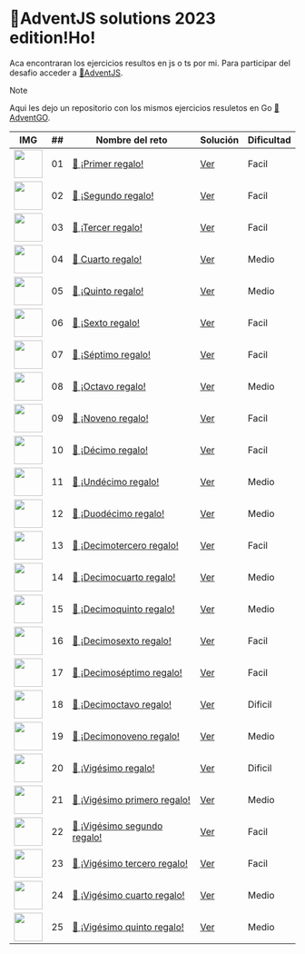 # 🎄AdventJS solutions 2023 edition!Ho!

Aca encontraran los ejercicios resultos en js o ts por mi. Para participar del desafio acceder a
[🎄AdventJS](https://adventjs.dev/es).

> [!NOTE]
>  Aqui les dejo un repositorio con los mismos ejercicios resuletos en Go [🎄AdventGO](https://github.com/jeanmunoz23/adventGO2023).

| IMG                                                                                              | ##  | Nombre del reto                                                           |  Solución                                                                        | Dificultad                                                                        |
| ------------------------------------------------------------------------------------------------ | :-: | ------------------------------------------------------------------------- | ---------------------------------------------------------------------------------- |  ---------------------------------------------------------------------------------- |
| <img src="https://adventjs.dev/challenges-2023/1.png" width="50" style="object-fit: contain;" /> |01   | [🎁 ¡Primer regalo!](https://adventjs.dev/es/challenges/2023/1)  | [Ver](https://github.com/jeanmunoz23/adventjs2023/blob/master/challenge01/index.js)  | Facil  |
|  <img src="https://adventjs.dev/challenges-2023/2.png" width="50" style="object-fit: contain;" /> | 02  | [🎁 ¡Segundo regalo!](https://adventjs.dev/es/challenges/2023/2)  | [Ver](https://github.com/jeanmunoz23/adventjs2023/blob/master/challenge02/index.ts) | Facil  | ~~~~~|~~~~~
| <img src="https://adventjs.dev/challenges-2023/3.png" width="50" style="object-fit: contain;" /> | 03  | [🎁 ¡Tercer regalo!](https://adventjs.dev/es/challenges/2023/3)  | [Ver](https://github.com/jeanmunoz23/adventjs2023/blob/master/challenge03/index.ts)   | Facil  |  ~~~~~|~~~~~
|   <img src="https://adventjs.dev/challenges-2023/4.png" width="50" style="object-fit: contain;" /> | 04  | [🎁 Cuarto regalo!](https://adventjs.dev/es/challenges/2023/4)  |[Ver](https://github.com/jeanmunoz23/adventjs2023/blob/master/challenge04/index.js)   |    Medio |~~~~~                                                                              |
|    <img src="https://adventjs.dev/challenges-2023/5.png" width="50" style="object-fit: contain;" /> | 05  | [🎁 ¡Quinto regalo!](https://adventjs.dev/es/challenges/2023/5)  | [Ver](https://github.com/jeanmunoz23/adventjs2023/blob/master/challenge05/index.js)           | Medio  | ~~~~~| ~~~~~                                                                              |
|   <img src="https://adventjs.dev/challenges-2023/6.png" width="50" style="object-fit: contain;" /> | 06  | [🎁 ¡Sexto regalo!](https://adventjs.dev/es/challenges/2023/6)  | [Ver](https://github.com/jeanmunoz23/adventjs2023/blob/master/challenge06/index.ts)        | Facil | ~~~~~| ~~~~~                                                                              |
|    <img src="https://adventjs.dev/challenges-2023/7.png" width="50" style="object-fit: contain;" /> | 07  | [🎁 ¡Séptimo regalo!](https://adventjs.dev/es/challenges/2023/7)  | [Ver](https://github.com/jeanmunoz23/adventjs2023/blob/master/challenge07/index.js)        | Facil  | ~~~~~| ~~~~~                                                                              |
| <img src="https://adventjs.dev/challenges-2023/8.png" width="50" style="object-fit: contain;" /> | 08  | [🎁 ¡Octavo regalo!](https://adventjs.dev/es/challenges/2023/8)  | [Ver](https://github.com/jeanmunoz23/adventjs2023/blob/master/challenge08/index.js)        | Medio    | ~~~~~| ~~~~~                                                                              |
|   <img src="https://adventjs.dev/challenges-2023/9.png" width="50" style="object-fit: contain;" /> | 09  | [🎁 ¡Noveno regalo!](https://adventjs.dev/es/challenges/2023/9)  | [Ver](https://github.com/jeanmunoz23/adventjs2023/blob/master/challenge09/index.js)       | Facil    | ~~~~~| ~~~~~                                                                              |
|  <img src="https://adventjs.dev/challenges-2023/10.png" width="50" style="object-fit: contain;" /> | 10  | [🎁 ¡Décimo regalo!](https://adventjs.dev/es/challenges/2023/10)  | [Ver](https://github.com/jeanmunoz23/adventjs2023/blob/master/challenge10/index.js)       | Facil   | ~~~~~| ~~~~~                                                                              |
|  <img src="https://adventjs.dev/challenges-2023/11.png" width="50" style="object-fit: contain;" /> | 11  | [🎁 ¡Undécimo regalo!](https://adventjs.dev/es/challenges/2023/11)  | [Ver](https://github.com/jeanmunoz23/adventjs2023/blob/master/challenge11/index.js)       | Medio  | ~~~~~| ~~~~~                                                                              |
| <img src="https://adventjs.dev/challenges-2023/12.png" width="50" style="object-fit: contain;" /> | 12  | [🎁 ¡Duodécimo regalo!](https://adventjs.dev/es/challenges/2023/12)  | [Ver](https://github.com/jeanmunoz23/adventjs2023/blob/master/challenge12/index.js)       | Medio  | ~~~~~| ~~~~~                                                                              |
| <img src="https://adventjs.dev/challenges-2023/13.png" width="50" style="object-fit: contain;" /> | 13  | [🎁 ¡Decimotercero regalo!](https://adventjs.dev/es/challenges/2023/13)  | [Ver](https://github.com/jeanmunoz23/adventjs2023/blob/master/challenge13/index.js)       | Facil  | ~~~~~| ~~~~~                                                                              |
|  <img src="https://adventjs.dev/challenges-2023/14.png" width="50" style="object-fit: contain;" /> | 14  | [🎁 ¡Decimocuarto regalo!](https://adventjs.dev/es/challenges/2023/14)  | [Ver](https://github.com/jeanmunoz23/adventjs2023/blob/master/challenge14/index.js)       | Medio | ~~~~~| ~~~~~                                                                              |
|  <img src="https://adventjs.dev/challenges-2023/15.png" width="50" style="object-fit: contain;" /> | 15  | [🎁 ¡Decimoquinto regalo!](https://adventjs.dev/es/challenges/2023/15)  | [Ver](https://github.com/jeanmunoz23/adventjs2023/blob/master/challenge15/index.js)       | Medio  | ~~~~~| ~~~~~                                                                              |
| <img src="https://adventjs.dev/challenges-2023/16.png" width="50" style="object-fit: contain;" /> | 16  | [🎁 ¡Decimosexto regalo!](https://adventjs.dev/es/challenges/2023/16)  | [Ver](https://github.com/jeanmunoz23/adventjs2023/blob/master/challenge16/index.js)       | Facil  | ~~~~~| ~~~~~                                                                              |
|  <img src="https://adventjs.dev/challenges-2023/17.png" width="50" style="object-fit: contain;" /> | 17  | [🎁 ¡Decimoséptimo regalo!](https://adventjs.dev/es/challenges/2023/17)  | [Ver](https://github.com/jeanmunoz23/adventjs2023/blob/master/challenge17/index.js)       | Facil   | ~~~~~| ~~~~~                                                                              |
| <img src="https://adventjs.dev/challenges-2023/18.png" width="50" style="object-fit: contain;" /> | 18  | [🎁 ¡Decimoctavo regalo!](https://adventjs.dev/es/challenges/2023/18)  | [Ver](https://github.com/jeanmunoz23/adventjs2023/blob/master/challenge18/index.js)       | Dificil  | ~~~~~| ~~~~~                                                                              |
|  <img src="https://adventjs.dev/challenges-2023/19.png" width="50" style="object-fit: contain;" /> | 19  | [🎁 ¡Decimonoveno regalo!](https://adventjs.dev/es/challenges/2023/19)  | [Ver](https://github.com/jeanmunoz23/adventjs2023/blob/master/challenge19/index.js)       |Medio | ~~~~~| ~~~~~                                                                              |
|  <img src="https://adventjs.dev/challenges-2023/20.png" width="50" style="object-fit: contain;" /> | 20  | [🎁 ¡Vigésimo regalo!](https://adventjs.dev/es/challenges/2023/20)  | [Ver](https://github.com/jeanmunoz23/adventjs2023/blob/master/challenge20/index.js)       |Dificil  | ~~~~~| ~~~~~                                                                              |
|  <img src="https://adventjs.dev/challenges-2023/21.png" width="50" style="object-fit: contain;" /> | 21  | [🎁 ¡Vigésimo primero regalo!](https://adventjs.dev/es/challenges/2023/21)  | [Ver](https://github.com/jeanmunoz23/adventjs2023/blob/master/challenge21/index.js)       |Medio  | ~~~~~| ~~~~~                                               |
<img src="https://adventjs.dev/challenges-2023/22.png" width="50" style="object-fit: contain;" /> | 22  | [🎁 ¡Vigésimo segundo regalo!](https://adventjs.dev/es/challenges/2023/22)  | [Ver](https://github.com/jeanmunoz23/adventjs2023/blob/master/challenge22/index.js)       |Facil  | ~~~~~| ~~~~~                                                                              |
|  <img src="https://adventjs.dev/challenges-2023/23.png" width="50" style="object-fit: contain;" /> | 23  | [🎁 ¡Vigésimo tercero regalo!](https://adventjs.dev/es/challenges/2023/23)  | [Ver](https://github.com/jeanmunoz23/adventjs2023/blob/master/challenge23/index.js)       |Facil | ~~~~~| ~~~~~                                                                              |
|<img src="https://adventjs.dev/challenges-2023/24.png" width="50" style="object-fit: contain;" /> | 24  | [🎁 ¡Vigésimo cuarto regalo!](https://adventjs.dev/es/challenges/2023/24)  | [Ver](https://github.com/jeanmunoz23/adventjs2023/blob/master/challenge24/index.js)       |Medio | ~~~~~| ~~~~~                                                                              |
| <img src="https://adventjs.dev/challenges-2023/25.png" width="50" style="object-fit: contain;" /> | 25  | [🎁 ¡Vigésimo quinto regalo!](https://adventjs.dev/es/challenges/2023/25)  | [Ver](https://github.com/jeanmunoz23/adventjs2023/blob/master/challenge25/index.js)       |Medio  | ~~~~~| ~~~~~
